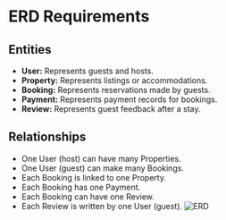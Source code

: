 # ERD Requirements

## Entities
- **User:** Represents guests and hosts.
- **Property:** Represents listings or accommodations.
- **Booking:** Represents reservations made by guests.
- **Payment:** Represents payment records for bookings.
- **Review:** Represents guest feedback after a stay.

## Relationships
- One User (host) can have many Properties.
- One User (guest) can make many Bookings.
- Each Booking is linked to one Property.
- Each Booking has one Payment.
- Each Booking can have one Review.
- Each Review is written by one User (guest).
![ERD](https://github.com/user-attachments/assets/b878caae-8a0f-41af-83bc-7823eede80b9)
